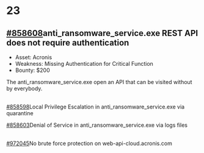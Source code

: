 # 23

## [\#858608](https://hackerone.com/reports/858608)anti\_ransomware\_service.exe REST API does not require authentication

* Asset: Acronis
* Weakness: Missing Authentication for Critical Function
* Bounty: $200

The anti\_ransomware\_service.exe  open an API that can be visited without by everybody.



[  
\#858598](https://hackerone.com/reports/858598)Local Privilege Escalation in anti\_ransomware\_service.exe via quarantine

[\#858603](https://hackerone.com/reports/858603)Denial of Service in anti\_ransomware\_service.exe via logs files

[  
\#972045](https://hackerone.com/reports/972045)No brute force protection on web-api-cloud.acronis.com



## 

